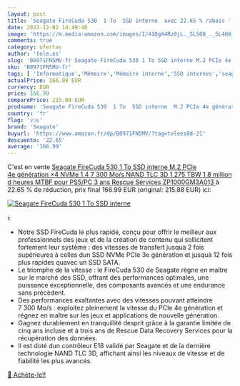 ```yaml
---
layout: post
title: 'Seagate FireCuda 530  1 To  SSD interne  avec 22.65 % rabais '
date: 2021-12-02 14:49:48
image: 'https://m.media-amazon.com/images/I/41OgX4Rz0jL._SL500_._SL400_.jpg'
comments: true
category: ofertas
author: 'tole.es'
slug: 'B0971FN5MV-fr Seagate FireCuda 530 1 To SSD interne M.2 PCIe 4e...'
sku: 'B0971FN5MV-fr'
tags: [ 'Informatique','Mémoire','Mémoire interne','SSD internes','seagate', ]
actualPrice: 166.99 EUR
currency: EUR
price: 166.99
comparePrice: 215.88 EUR
prodname: 'Seagate FireCuda 530  1 To  SSD interne  M.2 PCIe 4e génération ×4 NVMe 1.4  7 300 Mo/s  NAND TLC 3D  1 275 TBW  1 8 million d heures MTBF  pour PS5/PC  3 ans Rescue Services  ZP1000GM3A013 '
country: 'fr'
flag: '🇫🇷'
brand: 'Seagate'
buyurl: 'https://www.amazon.fr/dp/B0971FN5MV/?tag=tolees0d-21'
descuento: '22.65'
average: '166.99'
---
```


C'est en vente [Seagate FireCuda 530  1 To  SSD interne  M.2 PCIe 4e génération ×4 NVMe 1.4  7 300 Mo/s  NAND TLC 3D  1 275 TBW  1 8 million d heures MTBF  pour PS5/PC  3 ans Rescue Services  ZP1000GM3A013 ](https://www.amazon.fr/dp/B0971FN5MV/?tag=tolees0d-21)  à  22.65 % de réduction, prix final  166.99 EUR (original: 215.88 EUR) ici:

[![Seagate FireCuda 530  1 To  SSD interne ](https://m.media-amazon.com/images/I/41OgX4Rz0jL._SL500_._SL400_.jpg)](https://www.amazon.fr/dp/B0971FN5MV/?tag=tolees0d-21)

ℹ️:

- Notre SSD FireCuda le plus rapide, conçu pour offrir le meilleur aux professionnels des jeux et de la création de contenu qui sollicitent fortement leur système : des vitesses de transfert jusquà 2 fois supérieures à celles dun SSD NVMe PCIe 3e génération et jusquà 12 fois plus rapides quavec un SSD SATA.
- Le triomphe de la vitesse : le FireCuda 530 de Seagate règne en maître sur le marché des SSD, offrant des performances optimales, une puissance exceptionnelle, des composants avancés et une endurance sans précédent.
- Des performances exaltantes avec des vitesses pouvant atteindre 7 300 Mo/s : exploitez pleinement la vitesse du PCIe 4e génération et régnez en maître sur les jeux et applications de nouvelle génération.
- Gagnez durablement en tranquillité desprit grâce à la garantie limitée de cinq ans incluse et à trois ans de Rescue Data Recovery Services pour la récupération des données.
- Il est doté dun contrôleur E18 validé par Seagate et de la dernière technologie NAND TLC 3D, affichant ainsi les niveaux de vitesse et de fiabilité les plus avancés.

[🛒 Achète-le!!](https://www.amazon.fr/dp/B0971FN5MV/?tag=tolees0d-21)
